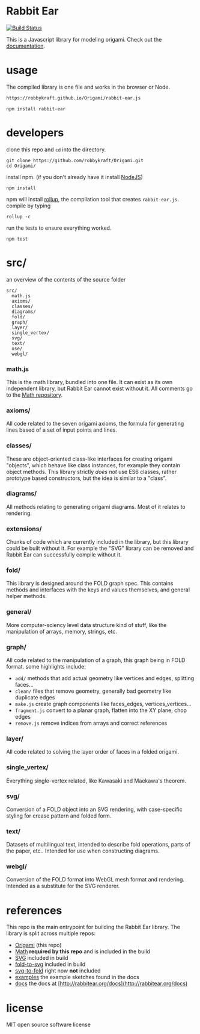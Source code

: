# Rabbit Ear

[![Build Status](https://travis-ci.org/robbykraft/Origami.svg?branch=master)](https://travis-ci.org/robbykraft/Origami)

This is a Javascript library for modeling origami. Check out the [documentation](https://rabbitear.org/docs/).

# usage

The compiled library is one file and works in the browser or Node.

```html
https://robbykraft.github.io/Origami/rabbit-ear.js
```

```
npm install rabbit-ear
```

# developers

clone this repo and `cd` into the directory.

```shell
git clone https://github.com/robbykraft/Origami.git
cd Origami/
```

install npm. (if you don't already have it install [NodeJS](https://nodejs.org/))

````shell
npm install
````

 npm will install [rollup](https://rollupjs.org/), the compilation tool that creates `rabbit-ear.js`. compile by typing

```shell
rollup -c
```

run the tests to ensure everything worked.

```shell
npm test
```

# src/

an overview of the contents of the source folder

```
src/
  math.js
  axioms/
  classes/
  diagrams/
  fold/
  graph/
  layer/
  single_vertex/
  svg/
  text/
  use/
  webgl/
```

### math.js

This is the math library, bundled into one file. It can exist as its own independent library, but Rabbit Ear cannot exist without it. All comments go to the [Math repository](https://github.com/robbykraft/Math).

### axioms/

All code related to the seven origami axioms, the formula for generating lines based of a set of input points and lines.

### classes/

These are object-oriented class-like interfaces for creating origami "objects", which behave like class instances, for example they contain object methods. This library strictly *does not* use ES6 classes, rather prototype based constructors, but the idea is similar to a "class".

### diagrams/

All methods relating to generating origami diagrams. Most of it relates to rendering.

### extensions/

Chunks of code which are currently included in the library, but this library could be built without it. For example the "SVG" library can be removed and Rabbit Ear can successfully compile without it.

### fold/

This library is designed around the FOLD graph spec. This contains methods and interfaces with the keys and values themselves, and general helper methods.

### general/

More computer-sciency level data structure kind of stuff, like the manipulation of arrays, memory, strings, etc.

### graph/

All code related to the manipulation of a graph, this graph being in FOLD format. some highlights include:

- `add/` methods that add actual geometry like vertices and edges, splitting faces...
- `clean/` files that remove geometry, generally bad geometry like duplicate edges
- `make.js` create graph components like faces_edges, vertices_vertices...
- `fragment.js` convert to a planar graph, flatten into the XY plane, chop edges
- `remove.js` remove indices from arrays and correct references

### layer/

All code related to solving the layer order of faces in a folded origami.

### single_vertex/

Everything single-vertex related, like Kawasaki and Maekawa's theorem.

### svg/

Conversion of a FOLD object into an SVG rendering, with case-specific styling for crease pattern and folded form.

### text/

Datasets of multilingual text, intended to describe fold operations, parts of the paper, etc.. Intended for use when constructing diagrams.

### webgl/

Conversion of the FOLD format into WebGL mesh format and rendering. Intended as a substitute for the SVG renderer.

# references

This repo is the main entrypoint for building the Rabbit Ear library. The library is split across multiple repos:

- [Origami](https://github.com/robbykraft/Origami) (this repo)
- [Math](https://github.com/robbykraft/Math) **required by this repo** and is included in the build
- [SVG](https://github.com/robbykraft/SVG) included in build
- [fold-to-svg](https://github.com/robbykraft/fold-to-svg) included in build
- [svg-to-fold](https://github.com/robbykraft/svg-to-fold) right now **not** included
- [examples](https://github.com/robbykraft/Examples) the example sketches found in the docs
- [docs](https://github.com/robbykraft/Docs) the docs at [http://rabbitear.org/docs](http://rabbitear.org/docs)

# license

MIT open source software license
